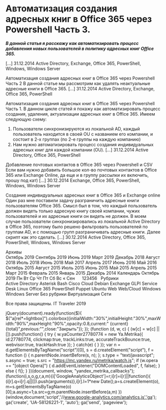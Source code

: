 #  Автоматизация создания адресных книг в Office 365 через Powershell Часть 3.   
***В данной статья я расскажу как автоматизировать процесс добавления новых пользователей в политику адресных книг Office 365.***

 [...] 
 31.12.2014 
 Active Directory, Exchange, Office 365, PowerShell, Windows, Windows Server 
        
	
 
 Автоматизация создания адресных книг в Office 365 через Powershell Часть 2 
В данной статье мы рассмотрим как удалять неактуальные адресные книги в Office 365.
 [...] 
 31.12.2014 
 Active Directory, Exchange, Office 365, PowerShell 
        
	
 
 Автоматизация создания адресных книг в Office 365 через Powershell Часть 1. 
В данном цикле статей я покажу как автоматизировать процесс создания, удаления, актуализации адресных книг в Office 365.
Имеем следующую схему:
1) Пользователи синхронизируются из локальной AD, каждый пользователь находится в своей OU с названием его компании, и состоит в 2-х группах (по 2-е группы на каждую компанию)
2) Нам нужно автоматизировать процесс создания индивидуальных адресных книг для каждой компании (OU).
 [...] 
 31.12.2014 
 Active Directory, Office 365, PowerShell 
        
	
 
 Добавление почтовых контактов в Office 365 через Powershell и CSV 
Если вам нужно добавить большое кол-во почтовых контактов в Office 365 или Exchange Online, да еще и в группу рассылки их включить, прошу под кат) [...] 
 30.12.2014 
 Exchange, Office 365, PowerShell, Windows, Windows Server 
        
	
 
 Создание индивидуальных адресных книг в Office 365 и Exchange online 
Один раз мне поставили задачу разграничить адресные книги пользователям Office 365.
Смысл был в том, что каждый пользователь должен видеть только адресную книгу своей компании, чужих пользователей и их адресные книги он видеть не должен.
В моем случае пользователи синхронизировались из локальной Active Directory в Office 365, поэтому было решено фильтровать пользователей по группам AD, и с помощью групп разграничивать адресные книги.
Далее скрипт как это сделать. [...] 
 30.12.2014 
 Active Directory, Office 365, PowerShell, Windows, Windows Server 
        
Архивы		
Октябрь 2019
Сентябрь 2019
Июнь 2019
Март 2019
Декабрь 2018
Август 2018
Июль 2018
Июнь 2018
Май 2017
Апрель 2017
Июнь 2016
Май 2016
Октябрь 2015
Август 2015
Июль 2015
Июнь 2015
Май 2015
Апрель 2015
Март 2015
Февраль 2015
Январь 2015
Декабрь 2014
Календарь
Октябрь 2019
Пн
Вт
Ср
Чт
Пт
Сб
Вс
&laquo; Сен
&nbsp;
&nbsp;
&nbsp;123456
&nbsp;
Рубрики		
Active Directory
Asterisk
Bash
Cisco
Cloud
Debian
Exchange
GLPI Service Desk
Linux
Office 365
PowerShell
Puppet
Ubuntu
Web
Web/Cloud
Windows
Windows Server
Без рубрики
Виртуализация
Сети
                 
  
Все права защищены. IT Traveler 2019 
                            
jQuery(document).ready(function($){
$("a[rel*=lightbox]").colorbox({initialWidth:"30%",initialHeight:"30%",maxWidth:"90%",maxHeight:"90%",opacity:0.8,current:" {current}  {total}",previous:"",close:"Закрыть"});
});
(function (d, w, c) {
(w[c] = w[c] || []).push(function() {
try {
w.yaCounter27780774 = new Ya.Metrika({
id:27780774,
clickmap:true,
trackLinks:true,
accurateTrackBounce:true,
webvisor:true,
trackHash:true
});
} catch(e) { }
});
var n = d.getElementsByTagName("script")[0],
s = d.createElement("script"),
f = function () { n.parentNode.insertBefore(s, n); };
s.type = "text/javascript";
s.async = true;
s.src = "https://mc.yandex.ru/metrika/watch.js";
if (w.opera == "[object Opera]") {
d.addEventListener("DOMContentLoaded", f, false);
} else { f(); }
})(document, window, "yandex_metrika_callbacks");
(function(i,s,o,g,r,a,m){i['GoogleAnalyticsObject']=r;i[r]=i[r]||function(){
(i[r].q=i[r].q||[]).push(arguments)},i[r].l=1*new Date();a=s.createElement(o),
m=s.getElementsByTagName(o)[0];a.async=1;a.src=g;m.parentNode.insertBefore(a,m)
})(window,document,'script','//www.google-analytics.com/analytics.js','ga');
ga('create', 'UA-58126221-1', 'auto');
ga('send', 'pageview');
